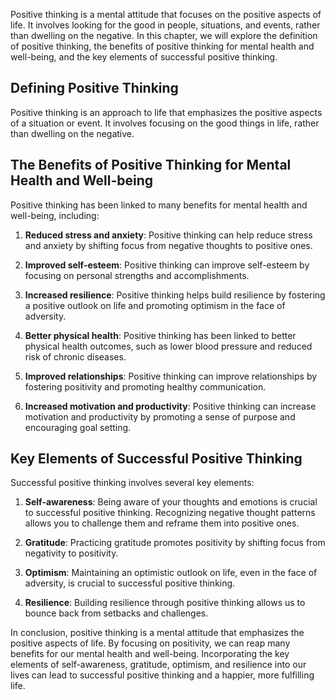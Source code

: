 
Positive thinking is a mental attitude that focuses on the positive aspects of life. It involves looking for the good in people, situations, and events, rather than dwelling on the negative. In this chapter, we will explore the definition of positive thinking, the benefits of positive thinking for mental health and well-being, and the key elements of successful positive thinking.

Defining Positive Thinking
--------------------------

Positive thinking is an approach to life that emphasizes the positive aspects of a situation or event. It involves focusing on the good things in life, rather than dwelling on the negative.

The Benefits of Positive Thinking for Mental Health and Well-being
------------------------------------------------------------------

Positive thinking has been linked to many benefits for mental health and well-being, including:

1. **Reduced stress and anxiety**: Positive thinking can help reduce stress and anxiety by shifting focus from negative thoughts to positive ones.

2. **Improved self-esteem**: Positive thinking can improve self-esteem by focusing on personal strengths and accomplishments.

3. **Increased resilience**: Positive thinking helps build resilience by fostering a positive outlook on life and promoting optimism in the face of adversity.

4. **Better physical health**: Positive thinking has been linked to better physical health outcomes, such as lower blood pressure and reduced risk of chronic diseases.

5. **Improved relationships**: Positive thinking can improve relationships by fostering positivity and promoting healthy communication.

6. **Increased motivation and productivity**: Positive thinking can increase motivation and productivity by promoting a sense of purpose and encouraging goal setting.

Key Elements of Successful Positive Thinking
--------------------------------------------

Successful positive thinking involves several key elements:

1. **Self-awareness**: Being aware of your thoughts and emotions is crucial to successful positive thinking. Recognizing negative thought patterns allows you to challenge them and reframe them into positive ones.

2. **Gratitude**: Practicing gratitude promotes positivity by shifting focus from negativity to positivity.

3. **Optimism**: Maintaining an optimistic outlook on life, even in the face of adversity, is crucial to successful positive thinking.

4. **Resilience**: Building resilience through positive thinking allows us to bounce back from setbacks and challenges.

In conclusion, positive thinking is a mental attitude that emphasizes the positive aspects of life. By focusing on positivity, we can reap many benefits for our mental health and well-being. Incorporating the key elements of self-awareness, gratitude, optimism, and resilience into our lives can lead to successful positive thinking and a happier, more fulfilling life.

